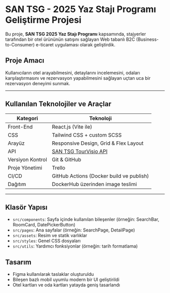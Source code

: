 # SAN TSG - 2025 Yaz Stajı Programı Geliştirme Projesi

Bu proje, **SAN TSG 2025 Yaz Stajı Programı** kapsamında, stajyerler tarafından bir otel ürününün satışını sağlayan Web tabanlı B2C (Business-to-Consumer) e-ticaret uygulaması olarak geliştirdik.

## Proje Amacı
Kullanıcıların otel arayabilmesini, detaylarını incelemesini, odaları karşılaştırmasını ve rezervasyon yapabilmesini sağlayan uçtan uca bir rezervasyon deneyimi sunmak.

---

## Kullanılan Teknolojiler ve Araçlar

| Kategori | Teknoloji |
|---------|-----------|
| Front-End | React.js (Vite ile) |
| CSS | Tailwind CSS + custom SCSS |
| Arayüz | Responsive Design, Grid & Flex Layout |
| API | [SAN TSG TourVisio API](http://docs.santsg.com/tourvisio) |
| Versiyon Kontrol | Git & GitHub |
| Proje Yönetimi | Trello |
| CI/CD | GitHub Actions (Docker build ve publish) |
| Dağıtım | DockerHub üzerinden image teslimi |

---
## Klasör Yapısı

- `src/components`: Sayfa içinde kullanılan bileşenler (örneğin: SearchBar, RoomCard, DatePickerButton)
- `src/pages`: Ana sayfalar (örneğin: SearchPage, DetailPage)
- `src/assets`: Resim ve statik varlıklar
- `src/styles`: Genel CSS dosyaları
- `src/utils`: Yardımcı fonksiyonlar (örneğin: tarih formatlama)
  
## Tasarım

- Figma kullanılarak taslaklar oluşturuldu
- Bileşen bazlı mobil uyumlu modern bir UI geliştirildi
- Otel kartları ve oda kartları yatayda geniş tasarlandı
